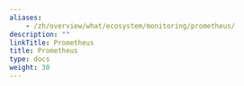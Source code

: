 ```yaml
---
aliases:
    - /zh/overview/what/ecosystem/monitoring/prometheus/
description: ""
linkTitle: Prometheus
title: Prometheus
type: docs
weight: 30
---
```

